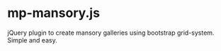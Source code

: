 # mp-mansory.js
jQuery plugin to create mansory galleries using bootstrap grid-system. Simple and easy.
